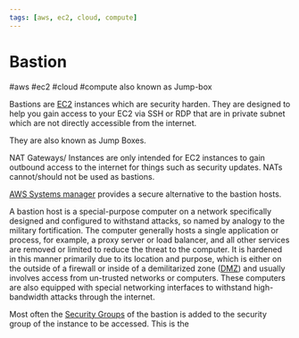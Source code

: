 ```yaml
---
tags: [aws, ec2, cloud, compute]
---
```

# Bastion
#aws #ec2 #cloud #compute 
also known as Jump-box

Bastions are [EC2](Cloud%20Computing/AWS/Compute/EC2.md) instances which are security harden. They are designed to help you gain access to your EC2 via SSH or RDP that are in private subnet which are not directly accessible from the internet.

They are also known as Jump Boxes.

NAT Gateways/ Instances are only intended for EC2 instances to gain outbound access to the internet for things such as security updates. NATs cannot/should not be used as bastions.

[AWS Systems manager](Cloud%20Computing/AWS/Application%20Integration/AWS%20Systems%20manager.md) provides a secure alternative to the bastion hosts.

A bastion host is a special-purpose computer on a network specifically designed and configured to withstand attacks, so named by analogy to the military fortification. The computer generally hosts a single application or process, for example, a proxy server or load balancer, and all other services are removed or limited to reduce the threat to the computer. It is hardened in this manner primarily due to its location and purpose, which is either on the outside of a firewall or inside of a demilitarized zone ([DMZ](Cyber%20Security/Cloud%20Security/DMZ.md)) and usually involves access from un-trusted networks or computers. These computers are also equipped with special networking interfaces to withstand high-bandwidth attacks through the internet.


Most often the [Security Groups](Cloud%20Computing/AWS/Networking/Security%20Groups.md) of the bastion is added to the security group of the instance to be accessed. This is the